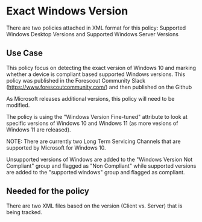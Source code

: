 # Exact Windows Version

There are two policies attached in XML format for this policy: Supported Windows Desktop Versions and Supported Windows Server Versions

## Use Case

This policy focus on detecting the exact version of Windows 10 and marking whether a device is compliant based supported Windows versions. This policy was published in the Forescout Community Slack (https://www.forescoutcommunity.com/) and then published on the Github

As Microsoft releases additional versions, this policy will need to be modified.

The policy is using the "Windows Version Fine-tuned" attribute to look at specific versions of Windows 10 and Windows 11 (as more vesions of Windows 11 are released).

NOTE: There are currently two Long Term Servicing Channels that are supported by Microsoft for Windows 10.

Unsupported versions of Windows are added to the "Windows Version Not Compliant" group and flagged as "Non Compliant" while supported versions are added to the "supported windows" group and flagged as compliant.

## Needed for the policy

There are two XML files based on the version (Client vs. Server) that is being tracked.
